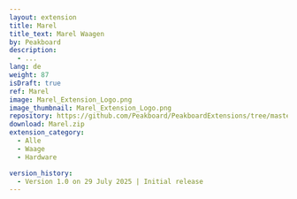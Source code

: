 ```yaml
---
layout: extension
title: Marel
title_text: Marel Waagen
by: Peakboard
description: 
  - ...
lang: de
weight: 87
isDraft: true
ref: Marel
image: Marel_Extension_Logo.png
image_thumbnail: Marel_Extension_Logo.png
repository: https://github.com/Peakboard/PeakboardExtensions/tree/master/Marel
download: Marel.zip
extension_category:
  - Alle
  - Waage
  - Hardware

version_history:
  - Version 1.0 on 29 July 2025 | Initial release
---
```

